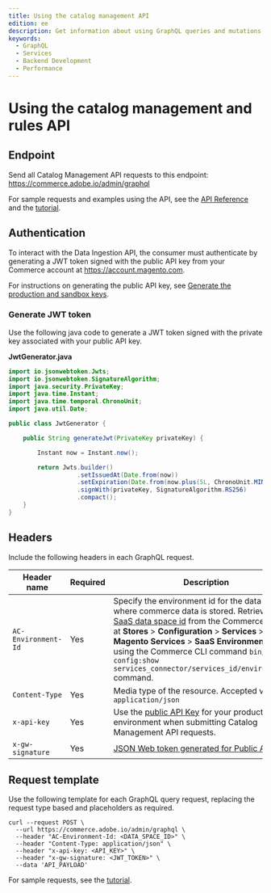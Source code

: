 ```yaml
---
title: Using the catalog management API
edition: ee
description: Get information about using GraphQL queries and mutations to manage channels, policies, and configuration for search and recommendations capabilities.
keywords:
  - GraphQL
  - Services
  - Backend Development
  - Performance
---
```


# Using the catalog management and rules API

## Endpoint

Send all Catalog Management API requests to this endpoint: https://commerce.adobe.io/admin/graphql

<InlineAlert variant="info" slots="text"/>

For sample requests and examples using the API, see the [API Reference](api-reference.md) and the [tutorial](../ccdm-use-case.md).

## Authentication

To interact with the Data Ingestion API, the consumer must authenticate by generating a JWT token signed with the public API key from your Commerce account at https://account.magento.com.

For instructions on generating the public API key, see [Generate the production and sandbox keys](https://experienceleague.adobe.com/en/docs/commerce-merchant-services/user-guides/integration-services/saas#genapikey).

### Generate JWT token

Use the following java code to generate a JWT token signed with the private key associated with your public API key.

**JwtGenerator.java**

```java
import io.jsonwebtoken.Jwts;
import io.jsonwebtoken.SignatureAlgorithm;
import java.security.PrivateKey;
import java.time.Instant;
import java.time.temporal.ChronoUnit;
import java.util.Date;

public class JwtGenerator {

    public String generateJwt(PrivateKey privateKey) {

        Instant now = Instant.now();

        return Jwts.builder()
                   .setIssuedAt(Date.from(now))
                   .setExpiration(Date.from(now.plus(5L, ChronoUnit.MINUTES)))
                   .signWith(privateKey, SignatureAlgorithm.RS256)
                   .compact();
    }
}
```

## Headers

Include the following headers in each GraphQL request.

| Header name        | Required | Description                                                                                                                                                                                                                        |
|--------------------|----------|------------------------------------------------------------------------------------------------------------------------------------------------------------------------------------------------------------------------------------|
|`AC-Environment-Id` | Yes | Specify the environment id for the data space where commerce data is stored. Retrieve the [SaaS data space id](https://experienceleague.adobe.com/en/docs/commerce-merchant-services/user-guides/integration-services/saas#saas-data-space-provisioning) from the Commerce Admin at **Stores** > **Configuration** > **Services** > **Magento Services** > **SaaS Environment**, or using the Commerce CLI command `bin/magento config:show services_connector/services_id/environment_id` command. |
| `Content-Type`     | Yes      | Media type of the resource. Accepted value: `application/json`                                                                                      |
| `x-api-key`        | Yes      | Use the [public API Key](https://experienceleague.adobe.com/en/docs/commerce-merchant-services/user-guides/integration-services/saas#genapikey) for your production environment when submitting Catalog Management API requests.                             |
| `x-gw-signature`   | Yes      | [JSON Web token generated for Public API key](#generate-jwt-token). |

## Request template

Use the following template for each GraphQL query request, replacing the request type based and placeholders as required.

```shell
curl --request POST \
  --url https://commerce.adobe.io/admin/graphql \
  --header "AC-Environment-Id: <DATA_SPACE_ID>" \
  --header "Content-Type: application/json" \
  --header "x-api-key: <API_KEY>" \
  --header "x-gw-signature: <JWT_TOKEN>" \
  --data 'API_PAYLOAD'
```

For sample requests, see the [tutorial](../ccdm-use-case.md).
